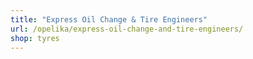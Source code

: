 ```yaml
---
title: "Express Oil Change & Tire Engineers"
url: /opelika/express-oil-change-and-tire-engineers/
shop: tyres
---
```

